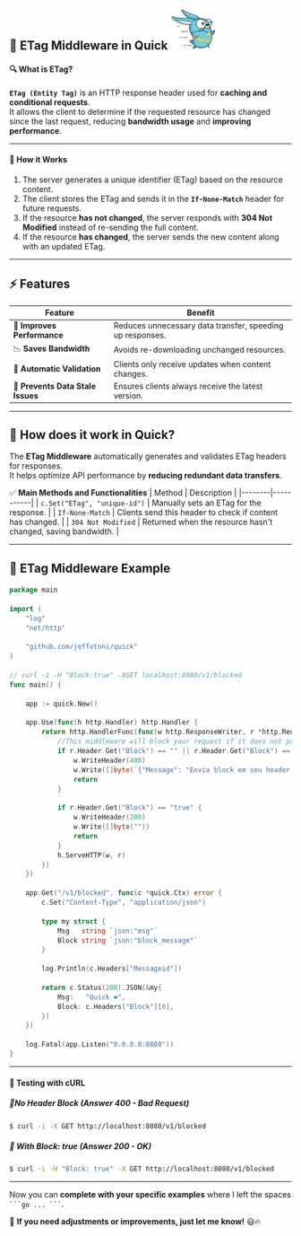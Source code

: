 ## 📌 ETag Middleware in Quick ![Quick Logo](/quick.png)

#### 🔍 What is ETag?

**`ETag (Entity Tag)`** is an HTTP response header used for **caching and conditional requests**.  
It allows the client to determine if the requested resource has changed since the last request, reducing **bandwidth usage** and **improving performance**.

---

#### 🚀 How it Works
1. The server generates a unique identifier (ETag) based on the resource content.
2. The client stores the ETag and sends it in the **`If-None-Match`** header for future requests.
3. If the resource **has not changed**, the server responds with **304 Not Modified** instead of re-sending the full content.
4. If the resource **has changed**, the server sends the new content along with an updated ETag.

---

## ⚡ Features
| Feature                     | Benefit                                              |
|-----------------------------|------------------------------------------------------|
| 🚀 **Improves Performance**  | Reduces unnecessary data transfer, speeding up responses. |
| 📉 **Saves Bandwidth**       | Avoids re-downloading unchanged resources.         |
| 🔄 **Automatic Validation**  | Clients only receive updates when content changes. |
| 🔐 **Prevents Data Stale Issues** | Ensures clients always receive the latest version. |

---

## 📌 How does it work in Quick?

The **ETag Middleware** automatically generates and validates ETag headers for responses.  
It helps optimize API performance by **reducing redundant data transfers**.

✅ **Main Methods and Functionalities**
| Method | Description |
|--------|-----------|
| `c.Set("ETag", "unique-id")` | Manually sets an ETag for the response. |
| `If-None-Match` | Clients send this header to check if content has changed. |
| `304 Not Modified` | Returned when the resource hasn't changed, saving bandwidth. |

---

## 📌 ETag Middleware Example

```go
package main

import (
	"log"
	"net/http"

	"github.com/jeffotoni/quick"
)

// curl -i -H "Block:true" -XGET localhost:8080/v1/blocked
func main() {

	app := quick.New()

	app.Use(func(h http.Handler) http.Handler {
		return http.HandlerFunc(func(w http.ResponseWriter, r *http.Request) {
			//This middleware will block your request if it does not pass header Block:true
			if r.Header.Get("Block") == "" || r.Header.Get("Block") == "false" {
				w.WriteHeader(400)
				w.Write([]byte(`{"Message": "Envia block em seu header, por favor! :("}`))
				return
			}

			if r.Header.Get("Block") == "true" {
				w.WriteHeader(200)
				w.Write([]byte(""))
				return
			}
			h.ServeHTTP(w, r)
		})
	})

	app.Get("/v1/blocked", func(c *quick.Ctx) error {
		c.Set("Content-Type", "application/json")

		type my struct {
			Msg   string `json:"msg"`
			Block string `json:"block_message"`
		}

		log.Println(c.Headers["Messageid"])

		return c.Status(200).JSON(&my{
			Msg:   "Quick ❤️",
			Block: c.Headers["Block"][0],
		})
	})

	log.Fatal(app.Listen("0.0.0.0:8080"))
}

```
---
#### 📌 Testing with cURL

##### 🔹No Header Block (Answer 400 - Bad Request)
```bash
$ curl -i -X GET http://localhost:8080/v1/blocked
```
##### 🔹 With Block: true (Answer 200 - OK)
```bash
$ curl -i -H "Block: true" -X GET http://localhost:8080/v1/blocked
```
---

Now you can **complete with your specific examples** where I left the spaces ` ```go ... ``` `.

🚀 **If you need adjustments or improvements, just let me know!** 😃🔥
